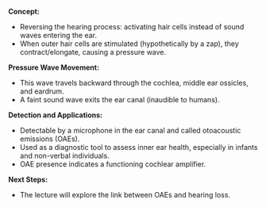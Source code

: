 

**Concept:**

- Reversing the hearing process: activating hair cells instead of sound waves entering the ear.
- When outer hair cells are stimulated (hypothetically by a zap), they contract/elongate, causing a pressure wave.

**Pressure Wave Movement:**

- This wave travels backward through the cochlea, middle ear ossicles, and eardrum.
- A faint sound wave exits the ear canal (inaudible to humans).

**Detection and Applications:**

- Detectable by a microphone in the ear canal and called otoacoustic emissions (OAEs).
- Used as a diagnostic tool to assess inner ear health, especially in infants and non-verbal individuals.
- OAE presence indicates a functioning cochlear amplifier.

**Next Steps:**

- The lecture will explore the link between OAEs and hearing loss.